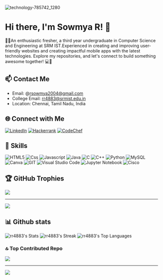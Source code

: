![technology-785742_1280](https://github.com/rr4883/rr4883/issues/1#issue-2118133245)
<!-- Your Name and Introduction -->
# Hi there, I'm Sowmya R! 👋
<!-- About Yourself -->
🌟🌐An enthusiastic fresher, a third year undergraduate in Computer Science and Engineering at SRM IST.Experienced in creating and improving user-friendly websites and creating impactful mobile apps with the latest technologies. Explore my repositories, and let's connect to build something awesome together! 💻🚀

<!-- Contact Information -->
## 📫 Contact Me
- Email: @rsowmya2004@gmail.com
- College Email: rr4883@srmist.edu.in
- Location: Chennai, Tamil Nadu, India

<!-- Social Media Links -->
## 🌐 Connect with Me
[![LinkedIn](https://img.shields.io/badge/linkedin-%230077B5.svg?style=for-the-badge&logo=linkedin&logoColor=white)](https://www.linkedin.com/in/sowmya-r-43908b285/)
[![Hackerrank](https://img.shields.io/badge/-Hackerrank-2EC866?style=for-the-badge&logo=HackerRank&logoColor=white)](https://www.hackerrank.com/profile/rr4883)
[![CodeChef](https://img.shields.io/badge/CodeChef-%23964B00.svg?style=for-the-badge&logo=CodeChef&logoColor=white)](https://www.codechef.com/users/srmcse_261)
<!-- Skills -->
## 🔧 Skills
![HTML5](https://img.shields.io/badge/html5-%23E34F26.svg?style=for-the-badge&logo=html5&logoColor=white)
![Css](https://img.shields.io/badge/CSS3-1572B6?style=for-the-badge&logo=css3&logoColor=white)
![Javascript](https://img.shields.io/badge/JavaScript-323330?style=for-the-badge&logo=javascript&logoColor=white)
![Java](https://img.shields.io/badge/Java-007396?style=for-the-badge&logo=javascript&logoColor=white)
![C](https://img.shields.io/badge/c-%2300599C.svg?style=for-the-badge&logo=c&logoColor=white)
![C++](https://img.shields.io/badge/c++-%2300599C.svg?style=for-the-badge&logo=c%2B%2B&logoColor=white)
![Python](https://img.shields.io/badge/python-3670A0?style=for-the-badge&logo=python&logoColor=ffdd54)
![MySQL](https://img.shields.io/badge/mysql-%2300000f.svg?style=for-the-badge&logo=mysql&logoColor=white)
![Canva](https://img.shields.io/badge/Canva-%2300C4CC.svg?style=for-the-badge&logo=Canva&logoColor=white)
![GIT](https://img.shields.io/badge/Git-fc6d26?style=for-the-badge&logo=git&logoColor=white)
![Visual Studio Code](https://img.shields.io/badge/Visual%20Studio%20Code-0078d7.svg?style=for-the-badge&logo=visual-studio-code&logoColor=white)
![Jupyter Notebook](https://img.shields.io/badge/jupyter-%23FA0F00.svg?style=for-the-badge&logo=jupyter&logoColor=white)
![Cisco](https://img.shields.io/badge/cisco-%23049fd9.svg?style=for-the-badge&logo=cisco&logoColor=black)
## 🏆 GitHub Trophies
![](https://github-profile-trophy.vercel.app/?username=rr4883&theme=dracula&no-frame=true&no-bg=true&margin-w=4)


---
[![](https://visitcount.itsvg.in/api?id=rr4883&icon=0&color=3)](https://visitcount.itsvg.in)
## 📊 Github stats
![rr4883's Stats](https://github-readme-stats.vercel.app/api?username=rr4883&theme=dracula&show_icons=true&hide_border=true&count_private=true)
![rr4883's Streak](https://github-readme-streak-stats.herokuapp.com/?user=rr4883&theme=dracula&hide_border=true)
![rr4883's Top Languages](https://github-readme-stats.vercel.app/api/top-langs/?username=rr4883&theme=dracula&show_icons=true&hide_border=true&layout=compact)

### 🔝 Top Contributed Repo
![](https://github-contributor-stats.vercel.app/api?username=rr4883&limit=5&theme=dracula&combine_all_yearly_contributions=true)

---
[![](https://visitcount.itsvg.in/api?id=gr2100&icon=0&color=10)](https://visitcount.itsvg.in)
